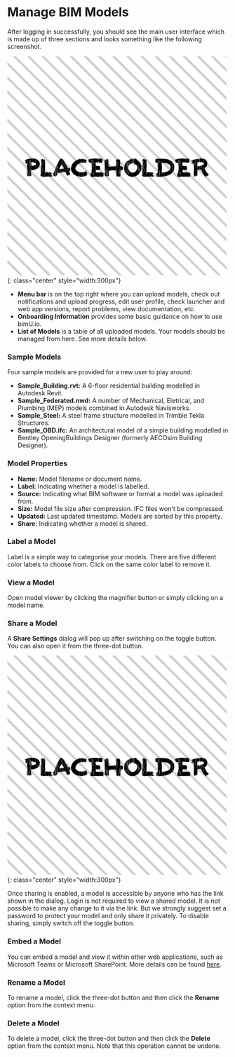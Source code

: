 # Manage BIM Models
After logging in successfully, you should see the main user interface which is made up of three sections and looks something like the following screenshot.

![Screenshot](images/placeholder.jpg){: class="center" style="width:300px"}

- **Menu bar** is on the top right where you can upload models, check out notifications and upload progress, edit user profile, check launcher and web app versions, report problems, view documentation, etc.
- **Onboarding Information** provides some basic guidance on how to use bimU.io.
- **List of Models** is a table of all uploaded models. Your models should be managed from here. See more details below.

### Sample Models

Four sample models are provided for a new user to play around: 

- **Sample_Building.rvt:** A 6-floor residential building modelled in Autodesk Revit.
- **Sample_Federated.nwd:** A number of Mechanical, Eletrical, and Plumbing (MEP) models combined in Autodesk Navisworks.
- **Sample_Steel:** A steel frame structure modelled in Trimble Tekla Structures.
- **Sample_OBD.ifc:** An architectural model of a simple building modelled in Bentley OpeningBuildings Designer (formerly AECOsim Building Designer).

### Model Properties

- **Name:** Model filename or document name.
- **Label:** Indicating whether a model is labelled.
- **Source:** Indicating what BIM software or format a model was uploaded from.
- **Size:** Model file size after compression. IFC files won't be compressed.
- **Updated:** Last updated timestamp. Models are sorted by this property.
- **Share:** Indicating whether a model is shared.

### Label a Model

Label is a simple way to categorise your models. There are five different color labels to choose from. Click on the same color label to remove it.

### View a Model

Open model viewer by clicking the magnifier button or simply clicking on a model name.

### Share a Model

A **Share Settings** dialog will pop up after switching on the toggle button. You can also open it from the three-dot button. 

![Screenshot](images/placeholder.jpg){: class="center" style="width:300px"}

Once sharing is enabled, a model is accessible by anyone who has the link shown in the dialog. Login is not required to view a shared model. It is not possible to make any change to it via the link. But we strongly suggest set a password to protect your model and only share it privately. To disable sharing, simply switch off the toggle button.

### Embed a Model

You can embed a model and view it within other web applications, such as Microsoft Teams or Microsoft SharePoint. More details can be found [here](embed-in-other-applications.md).

### Rename a Model

To rename a model, click the three-dot button and then click the **Rename** option from the context menu.

### Delete a Model

To delete a model, click the three-dot button and then click the **Delete** option from the context menu. Note that this operation cannot be undone.